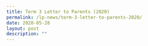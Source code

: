```yaml
---
title: Term 3 Letter to Parents (2020)
permalink: /lp-news/term-3-letter-to-parents-2020/
date: 2020-05-28
layout: post
description: ""
---
```

